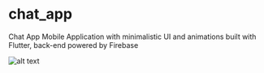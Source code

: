 # chat_app

Chat App Mobile Application with minimalistic UI and animations built with Flutter, back-end powered by Firebase


![alt text]([https://github.com/[username]/[reponame]/blob/[branch]/image.jpg](https://github.com/PrakharMishra531/Chat-App/blob/main/ss1.jpg)https://github.com/PrakharMishra531/Chat-App/blob/main/ss1.jpg?raw=true)

